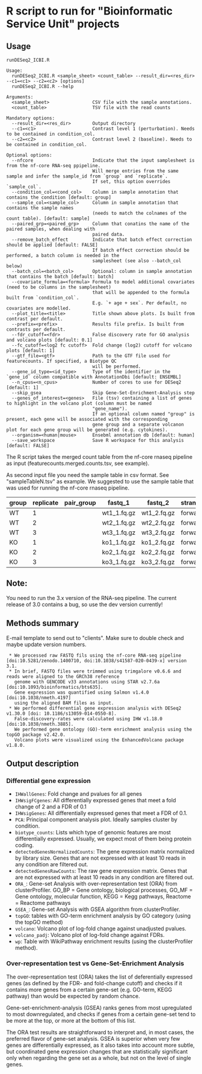# R script to run for "Bioinformatic Service Unit" projects

## Usage
```
runDESeq2_ICBI.R

Usage:
  runDESeq2_ICBI.R <sample_sheet> <count_table> --result_dir=<res_dir> --c1=<c1> --c2=<c2> [options]
  runDESeq2_ICBI.R --help

Arguments:
  <sample_sheet>                CSV file with the sample annotations.
  <count_table>                 TSV file with the read counts

Mandatory options:
  --result_dir=<res_dir>        Output directory
  --c1=<c1>                     Contrast level 1 (perturbation). Needs to be contained in condition_col.
  --c2=<c2>                     Contrast level 2 (baseline). Needs to be contained in condition_col.

Optional options:
  --nfcore                      Indicate that the input samplesheet is from the nf-core RNA-seq ppipeline.
                                Will merge entries from the same sample and infer the sample_id from `group` and `replicate`.
                                If set, this option overrides `sample_col`.
  --condition_col=<cond_col>    Column in sample annotation that contains the condition [default: group]
  --sample_col=<sample_col>     Column in sample annotation that contains the sample names
                                (needs to match the colnames of the count table). [default: sample]
  --paired_grp=<paired_grp>     Column that conatins the name of the paired samples, when dealing with
                                paired data.
  --remove_batch_effect         Indicate that batch effect correction should be applied [default: FALSE]
                                If batch effect correction should be performed, a batch column is needed in the
                                samplesheet (see also --batch_col below)
  --batch_col=<batch_col>       Optional: column in sample annotation that contains the batch [default: batch]
  --covariate_formula=<formula> Formula to model additional covariates (need to be columns in the samplesheet)
                                that will be appended to the formula built from `condition_col`.
                                E.g. `+ age + sex`. Per default, no covariates are modelled.
  --plot_title=<title>          Title shown above plots. Is built from contrast per default.
  --prefix=<prefix>             Results file prefix. Is built from contrasts per default.
  --fdr_cutoff=<fdr>            False discovery rate for GO analysis and volcano plots [default: 0.1]
  --fc_cutoff=<log2 fc cutoff>  Fold change (log2) cutoff for volcano plots [default: 1]
  --gtf_file=<gtf>              Path to the GTF file used for featurecounts. If specified, a Biotype QC
                                will be performed.
  --gene_id_type=<id_type>      Type of the identifier in the `gene_id` column compatible with AnnotationDbi [default: ENSEMBL]
  --n_cpus=<n_cpus>             Number of cores to use for DESeq2 [default: 1]
  --skip_gsea                   Skip Gene-Set-Enrichment-Analysis step
  --genes_of_interest=<genes>   File (tsv) containing a list of genes to highlight in the volcano plot (column must be named
                                "gene_name").
                                If an optional column named "group" is present, each gene will be associated with the corresponding
                                gene group and a separate volcanon plot for each gene group will be generated (e.g. cytokines).
  --organism=<human|mouse>      Ensebml annotation db [default: human]
  --save_workspace              Save R workspace for this analysis [default: FALSE]
```

The R script takes the merged count table from the nf-core rnaseq pipeline as input (featurecounts.merged.counts.tsv, see example).

As second input file you need the sample table in csv format. See "sampleTableN.tsv" as example. We suggested to use the sample table that was used for running the nf-core rnaseq pipeline.

| group | replicate | pair_group | fastq_1 | fastq_2 | strandedness |
| ------| --------- | ---------- | ------- | ------- | ------------ |
| WT | 1 | | wt1_1.fq.gz | wt1_2.fq.gz | forward |
| WT | 2 | | wt2_1.fq.gz | wt2_2.fq.gz | forward |
| WT | 3 | | wt3_1.fq.gz | wt3_2.fq.gz | forward |
| KO | 1 | | ko1_1.fq.gz | ko1_2.fq.gz | forward |
| KO | 2 | | ko2_1.fq.gz | ko2_2.fq.gz | forward |
| KO | 3 | | ko3_1.fq.gz | ko3_2.fq.gz | forward |


## Note:
You need to run the 3.x version of the RNA-seq pipeline. The current release of
3.0 contains a bug, so use the dev version currently! 

## Methods summary

E-mail template to send out to "clients". Make sure to double check 
and maybe update version numbers. 

```
 * We processed raw FASTQ fils using the nf-core RNA-seq pipeline [doi:10.5281/zenodo.1400710, doi:10.1038/s41587-020-0439-x] version 3.1. 
 * In brief, FASTQ files were trimmed using trimgalore v0.6.6 and reads were aligned to the GRCh38 reference
   genome with GENCODE v33 annotations using STAR v2.7.6a [doi:10.1093/bioinformatics/bts635]. 
   Gene expression was quantified using Salmon v1.4.0 [doi:10.1038/nmeth.4197]
   using the aligned BAM files as input. 
 * We performed differential gene expression analysis with DESeq2 v1.30.0 [doi: 10.1186/s13059-014-0550-8].
   False-discovery-rates were calculated using IHW v1.18.0 [doi:10.1038/nmeth.3885]. 
   We performed gene ontology (GO)-term enrichment analysis using the topGO package v2.42.0.
   Volcano plots were visualized using the EnhancedVolcano package v1.8.0. 
```

## Output description

### Differential gene expression
 
 * `IHWallGenes`: Fold change and pvalues for all genes
 * `IHWsigFCgenes`: All differentially expressed genes that meet a fold change of 2 and a FDR of 0.1
 * `IHWsigGenes`: All differentially expressed genes that meet a FDR of 0.1. 
 * `PCA`: Principal component analysis plot. Ideally samples cluster by condition. 
 * `biotype_counts`: Lists which type of genomic features are most differentially expressed. Usually, we expect most of them being protein coding. 
 * `detectedGenesNormalizedCounts`: The gene expression matrix normalized by library size. Genes that are not expressed with at least 10 reads in any condition are filtered out. 
 * `detectedGenesRawCounts`: The raw gene expression matrix. Genes that are not expressed with at least 10 reads in any condition are filtered out. 
 * `ORA_`: Gene-set Analysis with over-representation test (ORA) from clusterProfiler. GO_BP = Gene ontology, biological processes, GO_MF = Gene ontology, molecular function, KEGG = Kegg pathways, Reactome = Reactome pathways
 * `GSEA_`: Gene-set Analysis with GSEA algorithm from clusterProfiler. 
 * `topGO`: tables with GO-term enrichment analysis by GO category (using the topGO method)
 * `volcano`: Volcano plot of log-fold change against unadjusted pvalues. 
 * `volcano_padj`: Volcano plot of log-fold change against FDRs. 
 * `wp`: Table with WikiPathway enrichment results (using the clusterProfiler method). 
 
### Over-representation test vs Gene-Set-Enrichment Analysis
The over-representation test (ORA) takes the list of deferentially expressed genes (as defined by the FDR- and fold-change cutoff)
and checks if it contains more genes from a certain gene-set (e.g. GO-term, KEGG pathway) than would be expected
by random chance. 

Gene-set-enrichment-analysis (GSEA) ranks genes from most upregulated to most downregulated, and checks if genes from a certain gene-set
tend to be more at the top, or more at the bottom of this list. 

The ORA test results are straightforward to interpret and, in most cases, the preferred flavor of gene-set analysis. 
GSEA is superior when very few genes are differentially expressed, as it also takes into account more subtle, 
but coordinated gene expression changes that are statistically significant only when regarding the gene set as a whole, 
but not on the level of single genes. 

